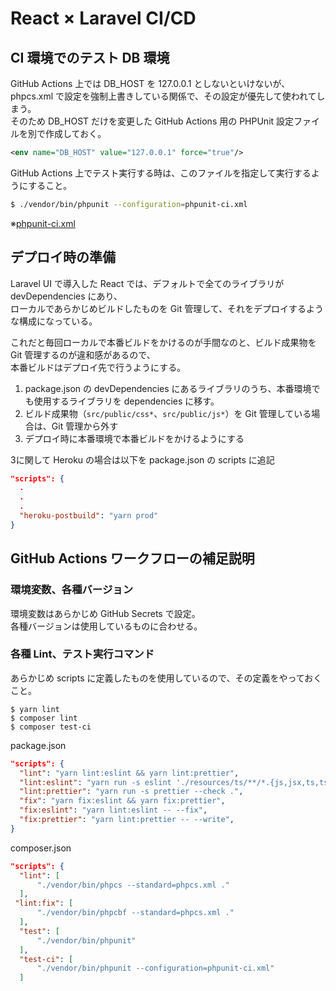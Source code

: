 # React × Laravel CI/CD

## CI 環境でのテスト DB 環境
GitHub Actions 上では DB_HOST を 127.0.0.1 としないといけないが、phpcs.xml で設定を強制上書きしている関係で、その設定が優先して使われてしまう。  
そのため DB_HOST だけを変更した GitHub Actions 用の PHPUnit 設定ファイルを別で作成しておく。
```xml
<env name="DB_HOST" value="127.0.0.1" force="true"/>
```
GitHub Actions 上でテスト実行する時は、このファイルを指定して実行するようにすること。
```bash
$ ./vendor/bin/phpunit --configuration=phpunit-ci.xml
```
※[phpunit-ci.xml](https://github.com/h-yoshikawa44/dotfiles/blob/main/PHP/React-Laravel/phpunit-ci.xml)

## デプロイ時の準備
Laravel UI で導入した React では、デフォルトで全てのライブラリが devDependencies にあり、  
ローカルであらかじめビルドしたものを Git 管理して、それをデプロイするような構成になっている。

これだと毎回ローカルで本番ビルドをかけるのが手間なのと、ビルド成果物を Git 管理するのが違和感があるので、  
本番ビルドはデプロイ先で行うようにする。

1. package.json の devDependencies にあるライブラリのうち、本番環境でも使用するライブラリを dependencies に移す。
2. ビルド成果物（`src/public/css*`、`src/public/js*`）を Git 管理している場合は、Git 管理から外す
3. デプロイ時に本番環境で本番ビルドをかけるようにする

3に関して Heroku の場合は以下を package.json の scripts に追記
```json
"scripts": {
  .
  .
  .
  "heroku-postbuild": "yarn prod"
}
```

## GitHub Actions ワークフローの補足説明
### 環境変数、各種バージョン
環境変数はあらかじめ GitHub Secrets で設定。  
各種バージョンは使用しているものに合わせる。

### 各種 Lint、テスト実行コマンド
あらかじめ scripts に定義したものを使用しているので、その定義をやっておくこと。

```
$ yarn lint
$ composer lint
$ composer test-ci
```

package.json
```json
"scripts": {
  "lint": "yarn lint:eslint && yarn lint:prettier",
  "lint:eslint": "yarn run -s eslint './resources/ts/**/*.{js,jsx,ts,tsx}'",
  "lint:prettier": "yarn run -s prettier --check .",
  "fix": "yarn fix:eslint && yarn fix:prettier",
  "fix:eslint": "yarn lint:eslint -- --fix",
  "fix:prettier": "yarn lint:prettier -- --write",
}
```
composer.json
```json
"scripts": {
  "lint": [
      "./vendor/bin/phpcs --standard=phpcs.xml ."
  ],
 "lint:fix": [
      "./vendor/bin/phpcbf --standard=phpcs.xml ."
  ],
  "test": [
      "./vendor/bin/phpunit"
  ],
  "test-ci": [
      "./vendor/bin/phpunit --configuration=phpunit-ci.xml"
  ]
```
